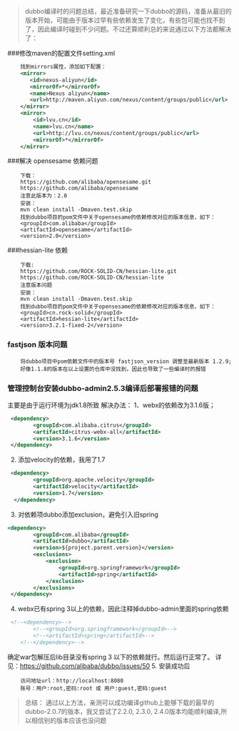 
> dubbo编译时的问题总结，最近准备研究一下dubbo的源码，准备从最旧的版本开始，可能由于版本过早有些依赖发生了变化，有些包可能也找不到了，因此编译时碰到不少问题。不过还算顺利总的来说通过以下方法都解决了：

###修改maven的配置文件setting.xml    
``` xml
    找到mirrors属性，添加如下配置：
    <mirror>
       <id>nexus-aliyun</id>
       <mirrorOf>*</mirrorOf>
       <name>Nexus aliyun</name>
       <url>http://maven.aliyun.com/nexus/content/groups/public</url>
    </mirror> 
    <mirror>
        <id>lvu.cn</id>
        <name>lvu.cn</name>
        <url>http://lvu.cn/nexus/content/groups/public</url>
        <mirrorOf>*</mirrorOf>
    </mirror>
```
###解决 opensesame 依赖问题
```
    下载：	
    https://github.com/alibaba/opensesame.git
    https://github.com/alibaba/opensesame
    注意此版本为：2.0
    安装：
    mvn clean install -Dmaven.test.skip
    找到dubbo项目的pom文件中关于opensesame的依赖修改对应的版本信息，如下：
    <groupId>com.alibaba</groupId>
    <artifactId>opensesame</artifactId>
    <version>2.0</version>
```	
###hessian-lite 依赖
```	
    下载:
    https://github.com/ROCK-SOLID-CN/hessian-lite.git
    https://github.com/ROCK-SOLID-CN/hessian-lite
    注意版本问题
    安装：
    mvn clean install -Dmaven.test.skip
    找到dubbo项目的pom文件中关于opensesame的依赖修改对应的版本信息，如下：
    <groupId>cn.rock-solid</groupId>
    <artifactId>hessian-lite</artifactId>
    <version>3.2.1-fixed-2</version>
```
### fastjson 版本问题
```
    将dubbo项目中pom依赖文件中的版本号 fastjson_version 调整至最新版本 1.2.9;
    好像1.1.8的版本在以上设置的仓库中没找到，因此也导致了一些编译时的报错
```

### 管理控制台安装dubbo-admin2.5.3编译后部署报错的问题
主要是由于运行环境为jdk1.8所致
解决办法：
1、webx的依赖改为3.1.6版；
```xml
 <dependency>
        <groupId>com.alibaba.citrus</groupId>
        <artifactId>citrus-webx-all</artifactId>
        <version>3.1.6</version>
 </dependency>
```
2. 添加velocity的依赖，我用了1.7
```xml
 <dependency>
        <groupId>org.apache.velocity</groupId>
        <artifactId>velocity</artifactId>
        <version>1.7</version>
  </dependency>
```
3. 对依赖项dubbo添加exclusion，避免引入旧spring
```xml
<dependency>
        <groupId>com.alibaba</groupId>
        <artifactId>dubbo</artifactId>
        <version>${project.parent.version}</version>
        <exclusions>
            <exclusion>
                <groupId>org.springframework</groupId>
                <artifactId>spring</artifactId>
            </exclusion>
        </exclusions>
 </dependency>
```
4. webx已有spring 3以上的依赖，因此注释掉dubbo-admin里面的spring依赖
```xml
 <!--<dependency>-->
        <!--<groupId>org.springframework</groupId>-->
        <!--<artifactId>spring</artifactId>-->
    <!--</dependency>-->
```
确定war包解压后lib目录没有spring 3 以下的依赖就行。然后运行正常了。
详见：https://github.com/alibaba/dubbo/issues/50
5. 安装成功后
```
    访问地址url：http://localhost:8080
    账号：用户:root,密码:root 或 用户:guest,密码:guest
```
> 总结：
	通过以上方法，亲测可以成功编译github上能够下载的最早的dubbo-2.0.7的版本，我又尝试了2.2.0, 2.3.0, 2.4.0版本均能顺利编译,所以相信别的版本应该也没问题
